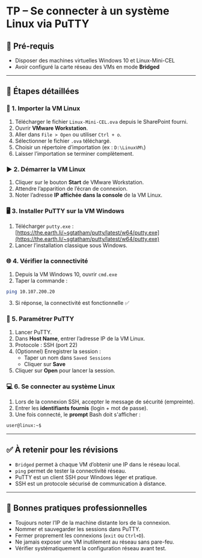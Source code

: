 # TP – Se connecter à un système Linux via PuTTY

## 🧩 Pré-requis

- Disposer des machines virtuelles Windows 10 et Linux-Mini-CEL
- Avoir configuré la carte réseau des VMs en mode **Bridged**

---

## 🧱 Étapes détaillées

### 🔽 1. Importer la VM Linux

1. Télécharger le fichier `Linux-Mini-CEL.ova` depuis le SharePoint fourni.
2. Ouvrir **VMware Workstation**.
3. Aller dans `File > Open` ou utiliser `Ctrl + o`.
4. Sélectionner le fichier `.ova` téléchargé.
5. Choisir un répertoire d’importation (ex : `D:\LinuxVM\`)
6. Laisser l’importation se terminer complètement.

### ▶️ 2. Démarrer la VM Linux

1. Cliquer sur le bouton **Start** de VMware Workstation.
2. Attendre l’apparition de l’écran de connexion.
3. Noter l’adresse **IP affichée dans la console** de la VM Linux.

### 🖥️ 3. Installer PuTTY sur la VM Windows

1. Télécharger `putty.exe` :  
    [https://the.earth.li/~sgtatham/putty/latest/w64/putty.exe](https://the.earth.li/~sgtatham/putty/latest/w64/putty.exe)
2. Lancer l’installation classique sous Windows.

### 🌐 4. Vérifier la connectivité

1. Depuis la VM Windows 10, ouvrir `cmd.exe`
2. Taper la commande :

```bash
ping 10.107.200.20
```

3. Si réponse, la connectivité est fonctionnelle ✅

### 🔐 5. Paramétrer PuTTY

1. Lancer PuTTY.
2. Dans **Host Name**, entrer l’adresse IP de la VM Linux.
3. Protocole : SSH (port 22)
4. (Optionnel) Enregistrer la session :
    - Taper un nom dans `Saved Sessions`
    - Cliquer sur **Save**
5. Cliquer sur **Open** pour lancer la session.

### 💻 6. Se connecter au système Linux

1. Lors de la connexion SSH, accepter le message de sécurité (empreinte).
2. Entrer les **identifiants fournis** (login + mot de passe).
3. Une fois connecté, le **prompt** Bash doit s'afficher :

```bash
user@linux:~$
```

---

## ✅ À retenir pour les révisions

- `Bridged` permet à chaque VM d’obtenir une IP dans le réseau local.
- `ping` permet de tester la connectivité réseau.
- PuTTY est un client SSH pour Windows léger et pratique.
- SSH est un protocole sécurisé de communication à distance.

---

## 📌 Bonnes pratiques professionnelles

- Toujours noter l’IP de la machine distante lors de la connexion.
- Nommer et sauvegarder les sessions dans PuTTY.
- Fermer proprement les connexions (`exit` ou `Ctrl+D`).
- Ne jamais exposer une VM inutilement au réseau sans pare-feu.
- Vérifier systématiquement la configuration réseau avant test.


